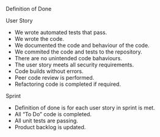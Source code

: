 Definition of Done


User Story

-	We wrote automated tests that pass.
-	We wrote the code.
-	We documented the code and behaviour of the code.
-	We commited the code and tests to the repository.
-	There are no unintended code bahaviours.
-	The user story meets all security requirements.
-	Code builds without errors.
-	Peer code review is performed.
-	Refactoring code is completed if required.

Sprint

-	Definition of done is for each user story in sprint is met.
-	All “To Do” code is completed.
-	All unit tests are passing.
-	Product backlog is updated.
